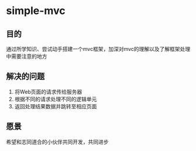 # simple-mvc

## 目的
通过所学知识、尝试动手搭建一个mvc框架，加深对mvc的理解以及了解框架处理中需要注意的地方

## 解决的问题
1. 将Web页面的请求传给服务器
2. 根据不同的请求处理不同的逻辑单元
3. 返回处理结果数据并跳转至相应页面

## 愿景
希望和志同道合的小伙伴共同开发，共同进步